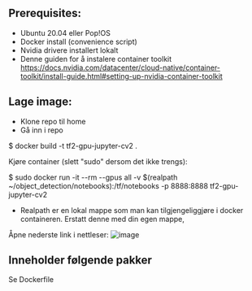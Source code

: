 Prerequisites:
---

- Ubuntu 20.04 eller Pop!OS
- Docker install (convenience script)
- Nvidia drivere installert lokalt
- Denne guiden for å instalere container toolkit https://docs.nvidia.com/datacenter/cloud-native/container-toolkit/install-guide.html#setting-up-nvidia-container-toolkit

Lage image:
---

- Klone repo til home
- Gå inn i repo

$ docker build -t tf2-gpu-jupyter-cv2 .

Kjøre container (slett "sudo" dersom det ikke trengs):

$ sudo docker run -it --rm --gpus all -v $(realpath ~/object_detection/notebooks):/tf/notebooks -p 8888:8888 tf2-gpu-jupyter-cv2

- Realpath er en lokal mappe som man kan tilgjengeliggjøre i docker containeren. Erstatt denne med din egen mappe,


Åpne nederste link i nettleser:
![image](https://user-images.githubusercontent.com/42869570/135875317-9b953a7e-d8d3-470b-82a6-f50dd49dc605.png)

Inneholder følgende pakker
---
Se Dockerfile
